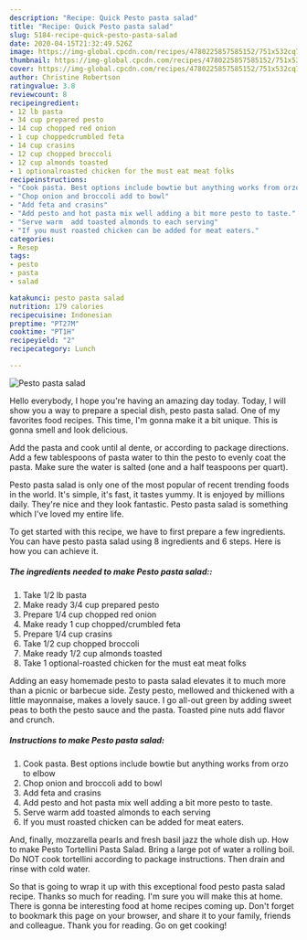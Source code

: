 ```yaml
---
description: "Recipe: Quick Pesto pasta salad"
title: "Recipe: Quick Pesto pasta salad"
slug: 5184-recipe-quick-pesto-pasta-salad
date: 2020-04-15T21:32:49.526Z
image: https://img-global.cpcdn.com/recipes/4780225857585152/751x532cq70/pesto-pasta-salad-recipe-main-photo.jpg
thumbnail: https://img-global.cpcdn.com/recipes/4780225857585152/751x532cq70/pesto-pasta-salad-recipe-main-photo.jpg
cover: https://img-global.cpcdn.com/recipes/4780225857585152/751x532cq70/pesto-pasta-salad-recipe-main-photo.jpg
author: Christine Robertson
ratingvalue: 3.8
reviewcount: 8
recipeingredient:
- 12 lb pasta
- 34 cup prepared pesto
- 14 cup chopped red onion
- 1 cup choppedcrumbled feta
- 14 cup crasins
- 12 cup chopped broccoli
- 12 cup almonds toasted
- 1 optionalroasted chicken for the must eat meat folks
recipeinstructions:
- "Cook pasta. Best options include bowtie but anything works from orzo to elbow"
- "Chop onion and broccoli add to bowl"
- "Add feta and crasins"
- "Add pesto and hot pasta mix well adding a bit more pesto to taste."
- "Serve warm  add toasted almonds to each serving"
- "If you must roasted chicken can be added for meat eaters."
categories:
- Resep
tags:
- pesto
- pasta
- salad

katakunci: pesto pasta salad
nutrition: 179 calories
recipecuisine: Indonesian
preptime: "PT27M"
cooktime: "PT1H"
recipeyield: "2"
recipecategory: Lunch

---
```



![Pesto pasta salad](https://img-global.cpcdn.com/recipes/4780225857585152/751x532cq70/pesto-pasta-salad-recipe-main-photo.jpg)

Hello everybody, I hope you're having an amazing day today. Today, I will show you a way to prepare a special dish, pesto pasta salad. One of my favorites food recipes. This time, I'm gonna make it a bit unique. This is gonna smell and look delicious.

Add the pasta and cook until al dente, or according to package directions. Add a few tablespoons of pasta water to thin the pesto to evenly coat the pasta. Make sure the water is salted (one and a half teaspoons per quart).

Pesto pasta salad is only one of the most popular of recent trending foods in the world. It's simple, it's fast, it tastes yummy. It is enjoyed by millions daily. They're nice and they look fantastic. Pesto pasta salad is something which I've loved my entire life.


To get started with this recipe, we have to first prepare a few ingredients. You can have pesto pasta salad using 8 ingredients and 6 steps. Here is how you can achieve it.

##### The ingredients needed to make Pesto pasta salad::

1. Take 1/2 lb pasta
1. Make ready 3/4 cup prepared pesto
1. Prepare 1/4 cup chopped red onion
1. Make ready 1 cup chopped/crumbled feta
1. Prepare 1/4 cup crasins
1. Take 1/2 cup chopped broccoli
1. Make ready 1/2 cup almonds toasted
1. Take 1 optional-roasted chicken for the must eat meat folks


Adding an easy homemade pesto to pasta salad elevates it to much more than a picnic or barbecue side. Zesty pesto, mellowed and thickened with a little mayonnaise, makes a lovely sauce. I go all-out green by adding sweet peas to both the pesto sauce and the pasta. Toasted pine nuts add flavor and crunch. 

##### Instructions to make Pesto pasta salad:

1. Cook pasta. Best options include bowtie but anything works from orzo to elbow
1. Chop onion and broccoli add to bowl
1. Add feta and crasins
1. Add pesto and hot pasta mix well adding a bit more pesto to taste.
1. Serve warm  add toasted almonds to each serving
1. If you must roasted chicken can be added for meat eaters.


And, finally, mozzarella pearls and fresh basil jazz the whole dish up. How to make Pesto Tortellini Pasta Salad. Bring a large pot of water a rolling boil. Do NOT cook tortellini according to package instructions. Then drain and rinse with cold water. 

So that is going to wrap it up with this exceptional food pesto pasta salad recipe. Thanks so much for reading. I'm sure you will make this at home. There is gonna be interesting food at home recipes coming up. Don't forget to bookmark this page on your browser, and share it to your family, friends and colleague. Thank you for reading. Go on get cooking!
